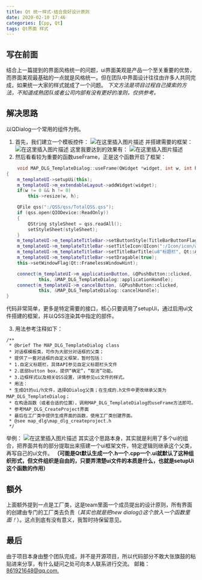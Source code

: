 ```yaml
---
title: Qt 统一样式-结合良好设计原则
date: 2020-02-10 17:46
categories: [Cpp, Qt]
tags: Qt界面 样式
---
```

## 写在前面

结合上一篇提到的界面风格统一的问题，ui界面美观是产品一个至关重要的优势，而界面美观最基础的一点就是风格统一。但在团队中界面设计往往由许多人共同完成，如果统一大家的样式就成了一个问题。
*下文方法是项目过程自己摸索的方法，不知道成熟团队或者公司内部有没有更好的准则，仅供参考。*

## 解决思路

以QDialog一个常用的组件为例。

1. 首先，我们建立一个模板控件：
![在这里插入图片描述](https://picbed.olimi.icu//img/202303291923962.png)
并搭建需要的框架：
![在这里插入图片描述](https://picbed.olimi.icu//img/202303291923963.png)
这里我要达到的效果有：
![在这里插入图片描述](https://picbed.olimi.icu//img/202303291923964.png)
2. 然后看看较为重要的函数useFrame，正是这个函数开启了框架：

```cpp
	void MAP_DLG_TemplateDialog::useFrame(QWidget *widget, int w, int h)
{
    m_templateUI->setupUi(this);
    m_templateUI->m_extendableLayout->addWidget(widget);
    if(w != 0 && h != 0)
        this->resize(w, h);

    QFile qss(":/QSS/qss/TotalQSS.qss");
    if (qss.open(QIODevice::ReadOnly))
    {
        QString styleSheet = qss.readAll();
        setStyleSheet(styleSheet);
    }
    m_templateUI->m_templateTitleBar->setButtonStyle(TitleBarButtonFlag::NOFLAGICONANDMAXMINBUTTON);
    m_templateUI->m_templateTitleBar->setTitleIcon(QIcon(":/Icon/icon/world.png"));
    m_templateUI->m_templateTitleBar->setTitleBarTitle(u8"标题栏", Qt::AlignCenter);
    m_templateUI->m_templateTitleBar->setDragable(true);
    this->setWindowFlag(Qt::FramelessWindowHint);

    connect(m_templateUI->m_applicationButton, &QPushButton::clicked,
            this, &MAP_DLG_TemplateDialog::applicationHandle);
    connect(m_templateUI->m_cancelButton, &QPushButton::clicked,
            this, &MAP_DLG_TemplateDialog::cancelHandle);
}
```

代码非常简单，更多是特定需要的接口，核心只要调用了setupUi，通过启用ui文件搭建的框架，并以QSS渲染其中指定的部件。

3. 用法参考注释如下：

```cp
/**
 * @brief The MAP_DLG_TemplateDialog class
 * 对话框模板类，可作为大部分对话框的父类；
 * 提供了一套对话框的自定义框架，暂时包括：
 * 1.自定义标题栏，具体API参见自定义标题栏头文件
 * 2.底部button box，提供“确定”，“取消”功能。
 * 3.边框样式以及相关QSS设置，详情参见ui文件的样式。
 * 用法：
 * 生成Qt的ui/h文件，选择QDialog父类；在生成的.h文件中更改继承父类为MAP_DLG_TemplateDialog；
 * 在构造函数（或者合适的位置），调用MAP_DLG_TemplateDialog的useFrame方法即可。
 * 参考MAP_DLG_CreateProject界面
 * 最后在工厂类中提供生成界面的函数，使用工厂类创建界面。
 * @see map_dlg\map_dlg_createproject.h
 */
```

举例：
![在这里插入图片描述](https://picbed.olimi.icu//img/202303291923965.png)
其实这个思路本身，其实就是利用了多个ui的组合，把界面共有的部分提取出来搭建一个ui框架文件，特定逻辑则继承这个父类，再写自己的ui文件。
**（可能是Qt默认生成一个.h一个.cpp一个.ui就默认了这种组织形式，但文件组织是自由的，只要弄清楚ui文件的本质是什么，也就是setupUi这个函数的作用）**

## 额外

上面额外提到一点是工厂类，这是team里面一个成员提出的设计原则，所有界面的创建由专门的工厂类去负责（*其实也就是把new dialog()这个放入一个函数里面！*）。这点到底有没有意义，我暂时持保留意见。

## 最后

由于项目本身由整个团队完成，并不是开源项目，所以代码部分不敢大张旗鼓的粘贴进来分享，有什么疑问之处可向本人联系进行交流。
邮箱：[861921648@qq.com.](http://mail.qq.com)
